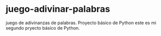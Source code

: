 # juego-adivinar-palabras
juego de adivinanzas de palabras. Proyecto básico de Python
este es mi segundo pryecto básico de Python.
